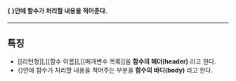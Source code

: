 #### { }안에 함수가 처리할 내용을 적어준다. ####
___
## 특징 ##

- [[리턴형]],[[함수 이름]],[[매개변수 목록]]을 **함수의 헤더(header)** 라고 한다.
- {}안에 함수가 처리할 내용을 적어주는 부분을 **함수의 바디(body)** 라고 한다.

